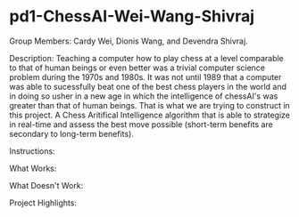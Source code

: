 pd1-ChessAI-Wei-Wang-Shivraj
============================

Group Members: Cardy Wei, Dionis Wang, and Devendra Shivraj.

Description: Teaching a computer how to play chess at a level comparable to that of human beings or even better was a trivial computer science problem during the 1970s and 1980s. It was not until 1989 that a computer was able to sucessfully beat one of the best chess players in the world and in doing so usher in a new age in which the intelligence of chessAI's was greater than that of human beings. That is what we are trying to construct in this project. A Chess Aritifical Intelligence algorithm that is able to strategize in real-time and assess the best move possible (short-term benefits are secondary to long-term benefits).

Instructions:

What Works: 

What Doesn't Work:

Project Highlights: 
